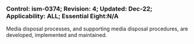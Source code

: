 ### Control: ism-0374; Revision: 4; Updated: Dec-22; Applicability: ALL; Essential Eight:N/A
<p>Media disposal processes, and supporting media disposal procedures, are developed, implemented and maintained.</p>